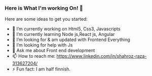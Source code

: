 ### Here is What I'm working On! 👋



Here are some ideas to get you started:

- 🔭 I’m currently working on Html5, Css3, Javascripts
- 🌱 I’m currently learning Node js,React js, Angular
- 👯  I’m looking for & am updated with Frontend Everything
- 🤔 I’m looking for help with Js
- 💬 Ask me about Front end development
- 📫 How to reach me: https://www.linkedin.com/in/shahroz-raza-313627204/
- ⚡ Fun fact: I am half finnish.
